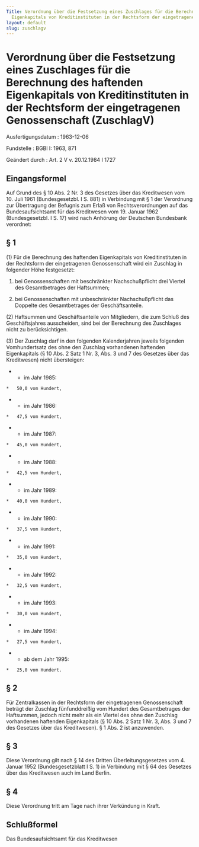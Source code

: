 ```yaml
---
Title: Verordnung über die Festsetzung eines Zuschlages für die Berechnung des haftenden
  Eigenkapitals von Kreditinstituten in der Rechtsform der eingetragenen Genossenschaft
layout: default
slug: zuschlagv
---
```


# Verordnung über die Festsetzung eines Zuschlages für die Berechnung des haftenden Eigenkapitals von Kreditinstituten in der Rechtsform der eingetragenen Genossenschaft (ZuschlagV)

Ausfertigungsdatum
:   1963-12-06

Fundstelle
:   BGBl I: 1963, 871

Geändert durch
:   Art. 2 V v. 20.12.1984 I 1727


## Eingangsformel

Auf Grund des § 10 Abs. 2 Nr. 3 des Gesetzes über das Kreditwesen vom
10\. Juli 1961 (Bundesgesetzbl. I S. 881) in Verbindung mit § 1 der
Verordnung zur Übertragung der Befugnis zum Erlaß von
Rechtsverordnungen auf das Bundesaufsichtsamt für das Kreditwesen vom
19\. Januar 1962 (Bundesgesetzbl. I S. 17) wird nach Anhörung der
Deutschen Bundesbank verordnet:


## § 1

(1) Für die Berechnung des haftenden Eigenkapitals von
Kreditinstituten in der Rechtsform der eingetragenen Genossenschaft
wird ein Zuschlag in folgender Höhe festgesetzt:

1.  bei Genossenschaften mit beschränkter Nachschußpflicht drei Viertel
    des Gesamtbetrages der Haftsummen;


2.  bei Genossenschaften mit unbeschränkter Nachschußpflicht das Doppelte
    des Gesamtbetrages der Geschäftsanteile.




(2) Haftsummen und Geschäftsanteile von Mitgliedern, die zum Schluß
des Geschäftsjahres ausscheiden, sind bei der Berechnung des
Zuschlages nicht zu berücksichtigen.

(3) Der Zuschlag darf in den folgenden Kalenderjahren jeweils
folgenden Vomhundertsatz des ohne den Zuschlag vorhandenen haftenden
Eigenkapitals (§ 10 Abs. 2 Satz 1 Nr. 3, Abs. 3 und 7 des Gesetzes
über das Kreditwesen) nicht übersteigen:

*    *   im Jahr 1985:

    *   50,0 vom Hundert,


*    *   im Jahr 1986:

    *   47,5 vom Hundert,


*    *   im Jahr 1987:

    *   45,0 vom Hundert,


*    *   im Jahr 1988:

    *   42,5 vom Hundert,


*    *   im Jahr 1989:

    *   40,0 vom Hundert,


*    *   im Jahr 1990:

    *   37,5 vom Hundert,


*    *   im Jahr 1991:

    *   35,0 vom Hundert,


*    *   im Jahr 1992:

    *   32,5 vom Hundert,


*    *   im Jahr 1993:

    *   30,0 vom Hundert,


*    *   im Jahr 1994:

    *   27,5 vom Hundert,


*    *   ab dem Jahr 1995:

    *   25,0 vom Hundert.





## § 2

Für Zentralkassen in der Rechtsform der eingetragenen Genossenschaft
beträgt der Zuschlag fünfunddreißig vom Hundert des Gesamtbetrages der
Haftsummen, jedoch nicht mehr als ein Viertel des ohne den Zuschlag
vorhandenen haftenden Eigenkapitals (§ 10 Abs. 2 Satz 1 Nr. 3, Abs. 3
und 7 des Gesetzes über das Kreditwesen). § 1 Abs. 2 ist anzuwenden.


## § 3

Diese Verordnung gilt nach § 14 des Dritten Überleitungsgesetzes vom
4\. Januar 1952 (Bundesgesetzblatt I S. 1) in Verbindung mit § 64 des
Gesetzes über das Kreditwesen auch im Land Berlin.


## § 4

Diese Verordnung tritt am Tage nach ihrer Verkündung in Kraft.


## Schlußformel

Das Bundesaufsichtsamt für das Kreditwesen

